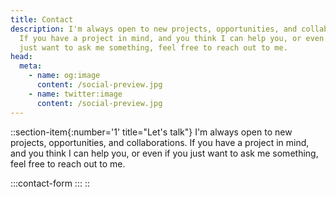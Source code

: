 ```yaml
---
title: Contact
description: I'm always open to new projects, opportunities, and collaborations.
  If you have a project in mind, and you think I can help you, or even if you
  just want to ask me something, feel free to reach out to me.
head:
  meta:
    - name: og:image
      content: /social-preview.jpg
    - name: twitter:image
      content: /social-preview.jpg
---
```


::section-item{:number='1' title="Let's talk"}
I'm always open to new projects, opportunities, and collaborations. If you have a project in mind, and you think I can help you, or even if you just want to ask me something, feel free to reach out to me.

  :::contact-form
  :::
::
